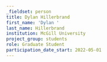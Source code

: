 ```yaml
---
_fieldset: person
title: Dylan Hillerbrand
first_name: 'Dylan '
last_name: Hillerbrand
institution: McGill University
project_group: students
role: Graduate Student
participation_date_start: 2022-05-01
---
```

